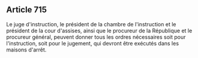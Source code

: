 Article 715
----
Le juge d'instruction, le président de la chambre de l'instruction et le
président de la cour d'assises, ainsi que le procureur de la République et le
procureur général, peuvent donner tous les ordres nécessaires soit pour
l'instruction, soit pour le jugement, qui devront être exécutés dans les maisons
d'arrêt.
